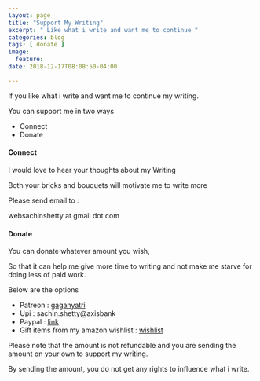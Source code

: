```yaml
---
layout: page
title: "Support My Writing"
excerpt: " Like what i write and want me to continue "
categories: blog
tags: [ donate ]
image:
  feature:
date: 2018-12-17T08:08:50-04:00

---
```


If you like what i write and want me to continue my writing.


You can support me in two ways

- Connect
- Donate


#### Connect

I would love to hear your thoughts about my Writing

Both your bricks and bouquets will motivate me to write more

Please send email to :

websachinshetty at gmail dot com

#### Donate

You can donate whatever amount you wish,

So that it can help me give more time to writing and not make me starve for doing less of paid work.

Below are the options
- Patreon :  [gaganyatri](https://www.patreon.com/gaganyatri)
- Upi : sachin.shetty@axisbank
- Paypal : [link](https://www.paypal.me/sachinsshetty)
- Gift items from my amazon wishlist : [wishlist](https://www.amazon.in/hz/wishlist/dl/invite/h5ET1qg) 

Please note that the amount is not refundable and you are sending the amount on
your own to support my writing.

By sending the amount, you do not get any rights to influence what i write.
